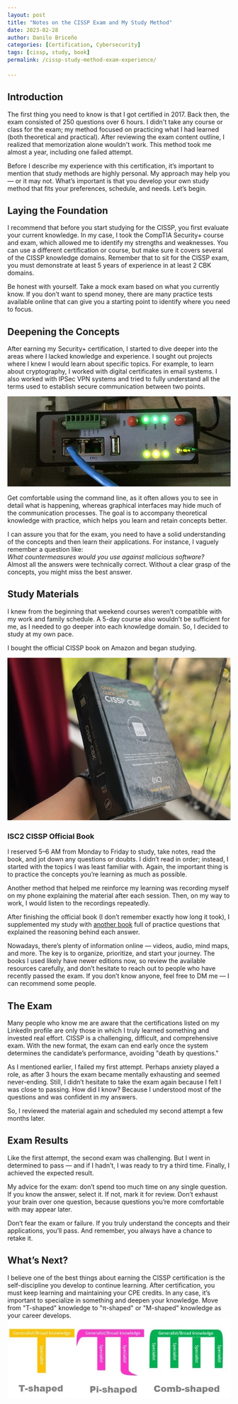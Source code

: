 ```yaml
---
layout: post
title: "Notes on the CISSP Exam and My Study Method"
date: 2023-02-28
author: Danilo Briceño
categories: [Certification, Cybersecurity]
tags: [cissp, study, book]
permalink: /cissp-study-method-exam-experience/

---
```


## Introduction

The first thing you need to know is that I got certified in 2017. Back then, the exam consisted of 250 questions over 6 hours. I didn't take any course or class for the exam; my method focused on practicing what I had learned (both theoretical and practical). After reviewing the exam content outline, I realized that memorization alone wouldn't work. This method took me almost a year, including one failed attempt.

Before I describe my experience with this certification, it’s important to mention that study methods are highly personal. My approach may help you — or it may not. What’s important is that you develop your own study method that fits your preferences, schedule, and needs. Let’s begin.

## Laying the Foundation

I recommend that before you start studying for the CISSP, you first evaluate your current knowledge. In my case, I took the CompTIA Security+ course and exam, which allowed me to identify my strengths and weaknesses. You can use a different certification or course, but make sure it covers several of the CISSP knowledge domains. Remember that to sit for the CISSP exam, you must demonstrate at least 5 years of experience in at least 2 CBK domains.

Be honest with yourself. Take a mock exam based on what you currently know. If you don’t want to spend money, there are many practice tests available online that can give you a starting point to identify where you need to focus.

## Deepening the Concepts

After earning my Security+ certification, I started to dive deeper into the areas where I lacked knowledge and experience. I sought out projects where I knew I would learn about specific topics. For example, to learn about cryptography, I worked with digital certificates in email systems. I also worked with IPSec VPN systems and tried to fully understand all the terms used to establish secure communication between two points.

![VPN IPSEC using IoT Devices](/assets/images/posts/robustel-device.jpeg)

Get comfortable using the command line, as it often allows you to see in detail what is happening, whereas graphical interfaces may hide much of the communication processes. The goal is to accompany theoretical knowledge with practice, which helps you learn and retain concepts better.

I can assure you that for the exam, you need to have a solid understanding of the concepts and then learn their applications. For instance, I vaguely remember a question like:  
*What countermeasures would you use against malicious software?*  
Almost all the answers were technically correct. Without a clear grasp of the concepts, you might miss the best answer.

## Study Materials

I knew from the beginning that weekend courses weren’t compatible with my work and family schedule. A 5-day course also wouldn’t be sufficient for me, as I needed to go deeper into each knowledge domain. So, I decided to study at my own pace.

I bought the official CISSP book on Amazon and began studying.

![My CISSP Book](/assets/images/posts/my-cissp-book.jpeg)


### ISC2 CISSP Official Book

I reserved 5–6 AM from Monday to Friday to study, take notes, read the book, and jot down any questions or doubts. I didn’t read in order; instead, I started with the topics I was least familiar with. Again, the important thing is to practice the concepts you’re learning as much as possible.

Another method that helped me reinforce my learning was recording myself on my phone explaining the material after each session. Then, on my way to work, I would listen to the recordings repeatedly.

After finishing the official book (I don’t remember exactly how long it took), I supplemented my study with <a href="https://www.amazon.com/CISSP-Certified-Information-Security-Professional/dp/0782144438" target="_blank" rel="noopener noreferrer">another book</a> full of practice questions that explained the reasoning behind each answer.

Nowadays, there’s plenty of information online — videos, audio, mind maps, and more. The key is to organize, prioritize, and start your journey. The books I used likely have newer editions now, so review the available resources carefully, and don’t hesitate to reach out to people who have recently passed the exam. If you don’t know anyone, feel free to DM me — I can recommend some people.

## The Exam

Many people who know me are aware that the certifications listed on my LinkedIn profile are only those in which I truly learned something and invested real effort. CISSP is a challenging, difficult, and comprehensive exam. With the new format, the exam can end early once the system determines the candidate’s performance, avoiding "death by questions."

As I mentioned earlier, I failed my first attempt. Perhaps anxiety played a role, as after 3 hours the exam became mentally exhausting and seemed never-ending. Still, I didn’t hesitate to take the exam again because I felt I was close to passing. How did I know? Because I understood most of the questions and was confident in my answers.

So, I reviewed the material again and scheduled my second attempt a few months later.

## Exam Results

Like the first attempt, the second exam was challenging. But I went in determined to pass — and if I hadn’t, I was ready to try a third time. Finally, I achieved the expected result.

My advice for the exam: don’t spend too much time on any single question. If you know the answer, select it. If not, mark it for review. Don’t exhaust your brain over one question, because questions you’re more comfortable with may appear later.

Don’t fear the exam or failure. If you truly understand the concepts and their applications, you’ll pass. And remember, you always have a chance to retake it.

## What’s Next?

I believe one of the best things about earning the CISSP certification is the self-discipline you develop to continue learning. After certification, you must keep learning and maintaining your CPE credits. In any case, it’s important to specialize in something and deepen your knowledge. Move from "T-shaped" knowledge to "π-shaped" or "M-shaped" knowledge as your career develops.
![Skill Shape Models](/assets/images/posts/type-knowledge.jpeg)
